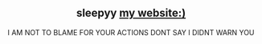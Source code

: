 
<h2 align="center">sleepyy <a href="https://sleepyy.dev">my website:)</a></h2>


<p align="center">I AM NOT TO BLAME FOR YOUR ACTIONS DONT SAY I DIDNT WARN YOU
</p>
